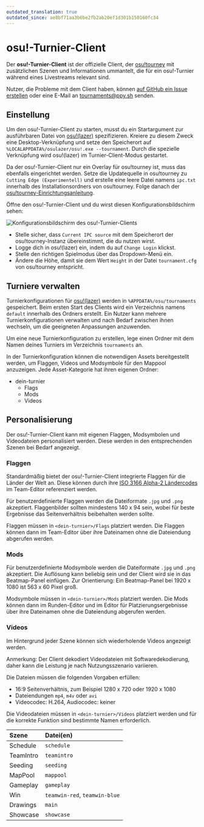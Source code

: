 ```yaml
---
outdated_translation: true
outdated_since: ae8bf71aa3b6be2fb2ab20ef1d301b150160fc34
---
```


# osu!-Turnier-Client

Der **osu!-Turnier-Client** ist der offizielle Client, der [osu!tourney](/wiki/osu!_tournament_client/osu!tourney) mit zusätzlichen Szenen und Informationen ummantelt, die für ein osu!-Turnier während eines Livestreams relevant sind.

Nutzer, die Probleme mit dem Client haben, können [auf GitHub ein Issue erstellen](https://github.com/ppy/osu/issues) oder eine E-Mail an [tournaments@ppy.sh](mailto:tournaments@ppy.sh) senden.

## Einstellung

Um den osu!-Turnier-Client zu starten, musst du ein Startargument zur ausführbaren Datei von [osu!(lazer)](/wiki/Client/Release_stream/Lazer) spezifizieren. Kreiere zu diesem Zweck eine Desktop-Verknüpfung und setze den Speicherort auf `%LOCALAPPDATA%/osulazer/osu!.exe --tournament`. Durch die spezielle Verknüpfung wird osu!(lazer) im Turnier-Client-Modus gestartet.

Da der osu!-Turnier-Client nur ein Overlay für osu!tourney ist, muss das ebenfalls eingerichtet werden. Setze die Updatequelle in osu!tourney zu `Cutting Edge (Experimentell)` und erstelle eine leere Datei namens `ipc.txt` innerhalb des Installationsordners von osu!tourney. Folge danach der [osu!tourney-Einrichtungsanleitung](/wiki/osu!_tournament_client/osu!tourney/Setup).

Öffne den osu!-Turnier-Client und du wirst diesen Konfigurationsbildschirm sehen:

![Konfigurationsbildschirm des osu!-Turnier-Clients](img/setup-screen.png)

- Stelle sicher, dass `Current IPC source` mit dem Speicherort der osu!tourney-Instanz übereinstimmt, die du nutzen wirst.
- Logge dich in osu!(lazer) ein, indem du auf `Change Login` klickst.
- Stelle den richtigen Spielmodus über das Dropdown-Menü ein.
- Ändere die Höhe, damit sie dem Wert `Height` in der Datei `tournament.cfg` von osu!tourney entspricht.

## Turniere verwalten

Turnierkonfigurationen für [osu!(lazer)](/wiki/Client/Release_stream/Lazer) werden in `%APPDATA%/osu/tournaments` gespeichert. Beim ersten Start des Clients wird ein Verzeichnis namens `default` innerhalb des Ordners erstellt. Ein Nutzer kann mehrere Turnierkonfigurationen verwalten und nach Bedarf zwischen ihnen wechseln, um die geeigneten Anpassungen anzuwenden.

Um eine neue Turnierkonfiguration zu erstellen, lege einen Ordner mit dem Namen deines Turniers im Verzeichnis `tournaments` an.

In der Turnierkonfiguration können die notwendigen Assets bereitgestellt werden, um Flaggen, Videos und Modsymbole für den Mappool anzuzeigen. Jede Asset-Kategorie hat ihren eigenen Ordner:

- dein-turnier
  - Flags
  - Mods
  - Videos

## Personalisierung

Der osu!-Turnier-Client kann mit eigenen Flaggen, Modsymbolen und Videodateien personalisiert werden. Diese werden in den entsprechenden Szenen bei Bedarf angezeigt.

### Flaggen

Standardmäßig bietet der osu!-Turnier-Client integrierte Flaggen für die Länder der Welt an. Diese können durch ihre [ISO 3166 Alpha-2 Ländercodes](https://www.iso.org/iso-3166-country-codes.html) im Team-Editor referenziert werden.

Für benutzerdefinierte Flaggen werden die Dateiformate `.jpg` und `.png` akzeptiert. Flaggenbilder sollten mindestens 140 x 94 sein, wobei für beste Ergebnisse das Seitenverhältnis beibehalten werden sollte.

Flaggen müssen in `<dein-turnier>/Flags` platziert werden. Die Flaggen können dann im Team-Editor über ihre Dateinamen ohne die Dateiendung abgerufen werden.

### Mods

Für benutzerdefinierte Modsymbole werden die Dateiformate `.jpg` und `.png` akzeptiert. Die Auflösung kann beliebig sein und der Client wird sie in das Beatmap-Panel einfügen. Zur Orientierung: Ein Beatmap-Panel bei 1920 x 1080 ist 563 x 60 Pixel groß.

Modsymbole müssen in `<dein-turnier>/Mods` platziert werden. Die Mods können dann im Runden-Editor und im Editor für Platzierungsergebnisse über ihre Dateinamen ohne die Dateiendung abgerufen werden.

### Videos

Im Hintergrund jeder Szene können sich wiederholende Videos angezeigt werden.

Anmerkung: Der Client dekodiert Videodateien mit Softwaredekodierung, daher kann die Leistung je nach Nutzungsszenario variieren.

Die Dateien müssen die folgenden Vorgaben erfüllen:

- 16:9 Seitenverhältnis, zum Beispiel 1280 x 720 oder 1920 x 1080
- Dateiendungen `mp4`, `m4v` oder `avi`
- Videocodec: H.264, Audiocodec: keiner

Die Videodateien müssen in `<dein-turnier>/Videos` platziert werden und für die korrekte Funktion sind bestimmte Namen erforderlich.

| Szene | Datei(en) |
| :-- | :-- |
| Schedule | `schedule` |
| TeamIntro | `teamintro` |
| Seeding | `seeding` |
| MapPool | `mappool` |
| Gameplay | `gameplay` |
| Win | `teamwin-red`, `teamwin-blue` |
| Drawings | `main` |
| Showcase | `showcase` |
